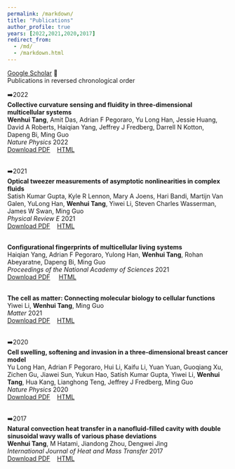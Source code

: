 ```yaml
---
permalink: /markdown/
title: "Publications"
author_profile: true
years: [2022,2021,2020,2017]
redirect_from: 
  - /md/
  - /markdown.html
---
```


[Google Scholar](https://scholar.google.com/citations?user=_Vr6LegAAAAJ&hl=en})  📖 <br/>
Publications in reversed chronological order


➡️2022 <br/>
**Collective curvature sensing and fluidity in three-dimensional multicellular systems** <br/>
**Wenhui Tang**, Amit Das, Adrian F Pegoraro, Yu Long Han, Jessie Huang, David A Roberts, Haiqian Yang, Jeffrey J Fredberg, Darrell N Kotton, Dapeng Bi, Ming Guo <br/>
*Nature Physics* 2022 <br/>
[Download PDF](https://tang-wenhui.github.io/files/paper1) &nbsp;&nbsp; [HTML](https://www.nature.com/articles/s41567-022-01747-0) <br/>
<br/>

➡️2021 <br/>
**Optical tweezer measurements of asymptotic nonlinearities in complex fluids** <br/>
Satish Kumar Gupta, Kyle R Lennon, Mary A Joens, Hari Bandi, Martijn Van Galen, YuLong Han, **Wenhui Tang**, Yiwei Li, Steven Charles Wasserman, James W Swan, Ming Guo <br/>
*Physical Review E* 2021 <br/>
[Download PDF](https://tang-wenhui.github.io/files/paper2) &nbsp;&nbsp; [HTML](https://journals.aps.org/pre/abstract/10.1103/PhysRevE.104.064604)  <br/>
<br/>

**Configurational fingerprints of multicellular living systems** <br/>
Haiqian Yang, Adrian F Pegoraro, Yulong Han, **Wenhui Tang**, Rohan Abeyaratne, Dapeng Bi, Ming Guo <br/>
*Proceedings of the National Academy of Sciences* 2021 <br/>
[Download PDF](https://tang-wenhui.github.io/files/paper3) &nbsp; &nbsp;  [HTML](https://www.pnas.org/doi/abs/10.1073/pnas.2109168118)
<br/>
<br/>

**The cell as matter: Connecting molecular biology to cellular functions** <br/>
Yiwei Li, **Wenhui Tang**, Ming Guo <br/>
*Matter* 2021 <br/>
[Download PDF](https://tang-wenhui.github.io/files/paper4) &nbsp;&nbsp; [HTML](https://www.sciencedirect.com/science/article/pii/S259023852100120X) <br/>
<br/>

➡️2020 <br/>
**Cell swelling, softening and invasion in a three-dimensional breast cancer model** <br/>
Yu Long Han, Adrian F Pegoraro, Hui Li, Kaifu Li, Yuan Yuan, Guoqiang Xu, Zichen Gu, Jiawei Sun, Yukun Hao, Satish Kumar Gupta, Yiwei Li, **Wenhui Tang**, Hua Kang, Lianghong Teng, Jeffrey J Fredberg, Ming Guo <br/>
*Nature Physics* 2020 <br/>
[Download PDF](https://tang-wenhui.github.io/files/paper5) &nbsp;&nbsp; [HTML](https://www.nature.com/articles/s41567-019-0680-8) <br/>
<br/>

➡️2017 <br/>
**Natural convection heat transfer in a nanofluid-filled cavity with double sinusoidal wavy walls of various phase deviations** <br/>
**Wenhui Tang**, M Hatami, Jiandong Zhou, Dengwei Jing <br/>
*International Journal of Heat and Mass Transfer* 2017 <br/>
[Download PDF](https://tang-wenhui.github.io/files/paper6) &nbsp;&nbsp; [HTML](https://www.sciencedirect.com/science/article/pii/S0017931017315624)
<br/>
<br/>



